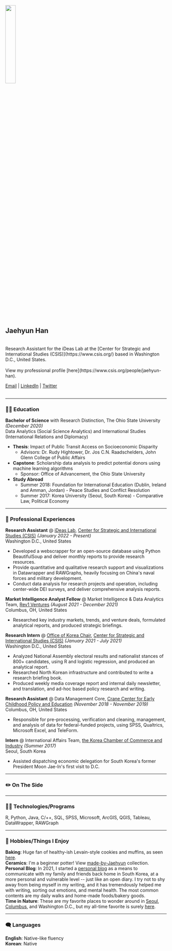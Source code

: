 
<img src = "https://user-images.githubusercontent.com/45862440/157776424-2d24a1ee-7ad4-48f8-a209-de2b8f916163.jpg" width = 25% height = 25%> <br/>



## **Jaehyun Han**
 <br/>
Research Assistant for the iDeas Lab at the [Center for Strategic and International Studies (CSIS)](https://www.csis.org/) based in Washington D.C., United States.<br/>
<br/>
View my professional profile [here](https://www.csis.org/people/jaehyun-han).

[Email](jhan@csis.org) | [LinkedIn](https://www.linkedin.com/in/jaehyunhan1109/) | [Twitter](https://twitter.com/Jaehyunhan_)  
<br/>

---

### 👩‍🎓 **Education**
**Bachelor of Science** with Research Distinction, The Ohio State University *(December 2020)* <br/>
Data Analytics (Social Science Analytics) and International Studies (International Relations and Diplomacy)
* **Thesis**: Impact of Public Transit Access on Socioeconomic Disparity
  - Advisors: Dr. Rudy Hightower, Dr. Jos C.N. Raadschelders, John Glenn College of Public Affairs 
* **Capstone**: Scholarship data analysis to predict potential donors using machine learning algorithms
  - Sponsor: Office of Advancement, the Ohio State University
* **Study Abroad**
  - Summer 2018: Foundation for International Education (Dublin, Ireland and Amman, Jordan) - Peace Studies and Conflict Resolution 
  - Summer 2017: Korea University (Seoul, South Korea) - Comparative Law, Political Economy

---

### 📑 **Professional Experiences**
**Research Assistant** @ [iDeas Lab](https://www.csis.org/programs/dracopoulos-ideas-lab), [Center for Strategic and International Studies (CSIS)](https://www.csis.org/) *(January 2022 - Present)* <br/>
Washington D.C., United States 
* Developed a webscrapper for an open-source database using Python BeautifulSoup and deliver monthly reports to provide research resources.
* Provide quantitative and qualitative research support and visualizations in Datawrapper and RAWGraphs, heavily focusing on China's naval forces and military development.
* Conduct data analysis for research projects and operation, including center-wide DEI surveys, and deliver comprehensive analysis reports. <br/>

**Market Intelligence Analyst Fellow** @ Market Intelligence & Data Analytics Team, [Rev1 Ventures](https://www.rev1ventures.com/) *(August 2021 - December 2021)* <br/>
Columbus, OH, United States
* Researched key industry markets, trends, and venture deals, formulated analytical reports, and produced strategic briefings. <br/>

**Research Intern** @ [Office of Korea Chair](https://www.csis.org/programs/korea-chair), [Center for Strategic and International Studies (CSIS)](https://www.csis.org/) *(January 2021 - July 2021)* <br/>
Washington D.C., United States <br/>
* Analyzed National Assembly electoral results and nationalist stances of 800+ candidates, using R and logistic regression, and produced an analytical report. 
* Researched North Korean infrastructure and contributed to write a research briefing book.
* Produced weekly media coverage report and internal daily newsletter, and  translation, and ad-hoc based policy research and writing. <br/>

**Research Assistant** @ Data Management Core, [Crane Center for Early Childhood Policy and Education](https://crane.osu.edu/) *(November 2018 - November 2019)* <br/>
Columbus, OH, United States
* Responsible for pre-processing, verification and cleaning, management, and analysis of data for federal-funded projects, using SPSS, Qualtrics, Microsoft Excel, and TeleForm.  <br/>

**Intern** @ International Affairs Team, [the Korea Chamber of Commerce and Industry](http://www.korcham.net/nCham/Service/Main/appl/Main.asp) *(Summer 2017)* <br/>
Seoul, South Korea
* Assisted dispatching economic delegation for South Korea's former President Moon Jae-In's first visit to D.C. <br/>

---

### ✏️ **On The Side**

---

### 👩‍💻 **Technologies/Programs**
R, Python, Java, C/++, SQL, SPSS, Microsoft, ArcGIS, QGIS, Tableau, DataWrapper, RAWGraph

---

### 🎨 **Hobbies/Things I Enjoy**
**Baking**: Huge fan of healthy-ish Levain-style cookies and muffins, as seen [here](). <br/>
**Ceramics**: I'm a beginner potter! View [made-by-Jaehyun]() collection. <br/>
**Personal Blog**: In 2021, I started a [personal blog](https://blog.naver.com/wogus981109) as a means to communicate with my family and friends back home in South Korea, at a more personal and vulnerable level -- just like an open diary. I try not to shy away from being myself in my writing, and it has tremendously helped me with writing, sorting out emotions, and mental health. The most common contents are my daily walks and home-made foods/bakery goods. <br/>
**Time in Nature**: These are my favorite places to wonder around in [Seoul](https://www.google.com/maps/place/Bukhansan/@37.6608321,126.9845782,2727m/data=!3m2!1e3!4b1!4m5!3m4!1s0x357cbdd5b945eccf:0xfb9486536d6d79f9!8m2!3d37.660833!4d126.993333), [Columbus](https://www.google.com/maps/place/Blendon+Woods+Metro+Park/@40.07487,-82.9173907,10546m/data=!3m1!1e3!4m9!1m2!2m1!1sbrenden+woods+metro+park!3m5!1s0x8838606908985b07:0x42199958120751e6!8m2!3d40.07487!4d-82.8823718!15sChhicmVuZGVuIHdvb2RzIG1ldHJvIHBhcmtaGiIYYnJlbmRlbiB3b29kcyBtZXRybyBwYXJrkgEEcGFya5oBI0NoWkRTVWhOTUc5blMwVkpRMEZuU1VSQmRrMVVMVmRCRUFF), and Washington D.C., but my all-time favorite is surely [here](https://www.google.com/maps/place/Chiri-san/@35.3369436,127.7218007,2811m/data=!3m2!1e3!4b1!4m5!3m4!1s0x356e4c7b8a83dafd:0x3f72563fe6e62f59!8m2!3d35.3369444!4d127.7305555). <br/> 

---

### 🗨️ **Languages**
**English**: Native-like fluency <br/>
**Korean**: Native <br/>



